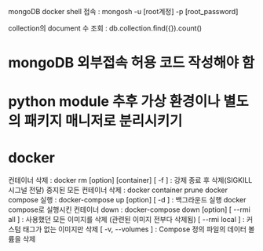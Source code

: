 mongoDB docker shell 접속 : mongosh -u [root계정] -p [root_password]


collection의 document 수 조회 : db.collection.find({}).count()
# mongoDB 외부접속 허용 코드 작성해야 함
# python module 추후 가상 환경이나 별도의 패키지 매니저로 분리시키기


# docker 

컨테이너 삭제  : docker rm [option] [container]
  [ -f ] : 강제 종료 후 삭제(SIGKILL 시그널 전달)
중지된 모든 컨테이너 삭제 : docker container prune
docker compose 실행 : docker-compose up [option]
  [ -d ] : 백그라운드 실행
docker compose로 실행시킨 컨테이너 down : docker-compose down [option]
  [ --rmi all ] : 사용했던 모든 이미지를 삭제 (관련된 이미지 전부다 삭제됨)
  [ --rmi local ] : 커스텀 태그가 없는 이미지만 삭제
  [ -v, --volumes ] : Compose 정의 파일의 데이터 볼륨을 삭제
